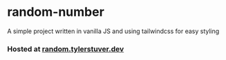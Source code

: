 # random-number

A simple project written in vanilla JS and using tailwindcss for easy styling

### Hosted at [random.tylerstuver.dev](random.tylerstuver.dev)
